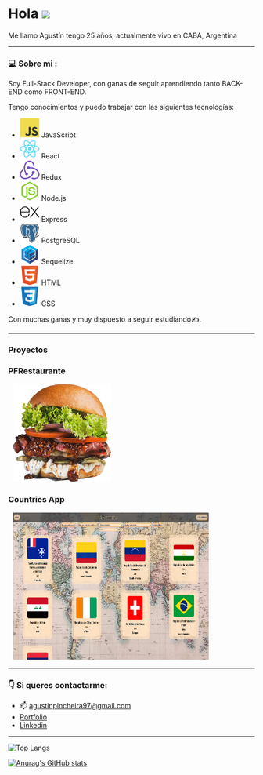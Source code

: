 ### 
  <h1>
    Hola
    <img src="https://media.giphy.com/media/hvRJCLFzcasrR4ia7z/giphy.gif" width="30px"/>
  </h1>

Me llamo Agustín tengo 25 años, actualmente vivo en CABA, Argentina

---
### :computer: Sobre mi :

<p>Soy Full-Stack Developer, con ganas de seguir aprendiendo tanto BACK-END como FRONT-END.</p>

Tengo conocimientos y puedo trabajar con las siguientes tecnologías:
- <img src="https://github.com/devicons/devicon/blob/master/icons/javascript/javascript-original.svg" title="Javascript" alt="Javascript" width="40" height="40"/> JavaScript
- <img src="https://github.com/devicons/devicon/blob/master/icons/react/react-original.svg" title="React" alt="React" width="40" height="40"/> React
- <img src="https://github.com/devicons/devicon/blob/master/icons/redux/redux-original.svg" title="Redux" alt="Redux" width="40" height="40"/> Redux
- <img src="https://github.com/devicons/devicon/blob/master/icons/nodejs/nodejs-original.svg" title="Node.js" alt="Node.js" width="40" height="40"/> Node.js
- <img src="https://github.com/devicons/devicon/blob/master/icons/express/express-original.svg" title="Express" alt="Express" width="40" height="40"/> Express
- <img src="https://github.com/devicons/devicon/blob/master/icons/postgresql/postgresql-original.svg" title="PostreSQL" alt="PostgreSQL" width="40" height="40"/> PostgreSQL
- <img src="https://github.com/devicons/devicon/blob/master/icons/sequelize/sequelize-original.svg" title="Sequelize" alt="Sequelize" width="40" height="40"/> Sequelize
- <img src="https://github.com/devicons/devicon/blob/master/icons/html5/html5-original.svg" title="HTML" alt="HTML" width="40" height="40"/> HTML
- <img src="https://github.com/devicons/devicon/blob/master/icons/css3/css3-original.svg" title="CSS" alt="CSS" width="40" height="40"/> CSS

<p>Con muchas ganas y muy dispuesto a seguir estudiando✍.</p>

---
### Proyectos
<h3>PFRestaurante</h3>
<a style="margin-left: 10px;"  target="_blank" href="https://pf-kiliss.vercel.app/">
<img src="https://raw.githubusercontent.com/TonyP97/PF/main/logo.png" height="200" width="200"></a>

<h3>Countries App</h3>
<a style="margin-left: 10px;"  target="_blank" href="https://pi-individual-countries.vercel.app//">
<img src="https://raw.githubusercontent.com/TonyP97/pi-individual-countries/main/Home.png" height="300" width="400"></a>

---
### :point_down: Si queres contactarme:
-  📫 agustinpincheira97@gmail.com
-  [Portfolio](https://agustinpincheira.vercel.app/)
-  [Linkedin](https://www.linkedin.com/in/agust%C3%ADn-pincheira-0549031b6/)

---

[![Top Langs](https://github-readme-stats.vercel.app/api/top-langs/?username=tonyp97&show_icons=true&theme=tokyonight)](https://github.com/tonyp97/github-readme-stats)

[![Anurag's GitHub stats](https://github-readme-stats.vercel.app/api?username=tonyp97&show_icons=true&theme=tokyonight)](https://github.com/anuraghazra/github-readme-stats)


<!--
**TonyP97/TonyP97** is a ✨ _special_ ✨ repository because its `README.md` (this file) appears on your GitHub profile.

Here are some ideas to get you started:

- 🔭 I’m currently working on ...
- 🌱 I’m currently learning ...
- 👯 I’m looking to collaborate on ...
- 🤔 I’m looking for help with ...
- 💬 Ask me about ...
- 📫 How to reach me: ...
- 😄 Pronouns: ...
- ⚡ Fun fact: ...
-->
